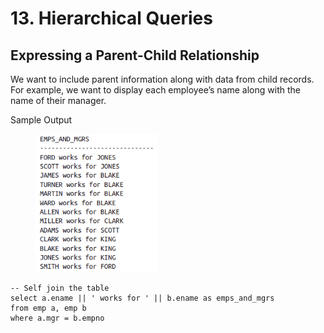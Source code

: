 # 13. Hierarchical Queries

## Expressing a Parent-Child Relationship

We want to include parent information along with data from child records. For example, we want to display each employee’s name along with the name of their manager.

Sample Output

<figure><img src="../../../../.gitbook/assets/image.png" alt="" width="195"><figcaption></figcaption></figure>

```
-- Self join the table
select a.ename || ' works for ' || b.ename as emps_and_mgrs
from emp a, emp b
where a.mgr = b.empno
```









